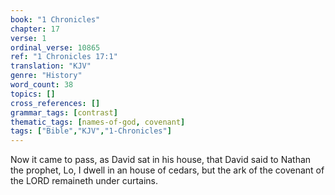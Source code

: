 ```yaml
---
book: "1 Chronicles"
chapter: 17
verse: 1
ordinal_verse: 10865
ref: "1 Chronicles 17:1"
translation: "KJV"
genre: "History"
word_count: 38
topics: []
cross_references: []
grammar_tags: [contrast]
thematic_tags: [names-of-god, covenant]
tags: ["Bible","KJV","1-Chronicles"]
---
```

Now it came to pass, as David sat in his house, that David said to Nathan the prophet, Lo, I dwell in an house of cedars, but the ark of the covenant of the LORD remaineth under curtains.
